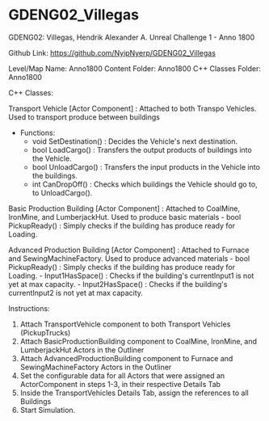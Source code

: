 # GDENG02_Villegas

GDENG02: Villegas, Hendrik Alexander A.
Unreal Challenge 1 - Anno 1800

Github Link: https://github.com/NyipNyerp/GDENG02_Villegas


Level/Map Name: Anno1800
Content Folder: Anno1800
C++ Classes Folder: Anno1800


C++ Classes:

Transport Vehicle [Actor Component] : Attached to both Transpo Vehicles. Used to transport produce between buildings
 - Functions:
	- void SetDestination() : Decides the Vehicle's next destination. 
	- bool LoadCargo() : Transfers the output products of buildings into the Vehicle. 
	- bool UnloadCargo() : Transfers the input products in the Vehicle into the buildings.
	- int CanDropOff() : Checks which buildings the Vehicle should go to, to UnloadCargo().

Basic Production Building [Actor Component] : Attached to CoalMine, IronMine, and LumberjackHut. Used to produce basic materials
	- bool PickupReady() : Simply checks if the building has produce ready for Loading.

Advanced Production Building [Actor Component] : Attached to Furnace and SewingMachineFactory. Used to produce advanced materials
	- bool PickupReady() : Simply checks if the building has produce ready for Loading.
	- Input1HasSpace() : Checks if the building's currentInput1 is not yet at max capacity.
	- Input2HasSpace() : Checks if the building's currentInput2 is not yet at max capacity.


Instructions:

1. Attach TransportVehicle component to both Transport Vehicles (PickupTrucks)
2. Attach BasicProductionBuilding component to CoalMine, IronMine, and LumberjackHut Actors in the Outliner
3. Attach AdvancedProductionBuilding component to Furnace and SewingMachineFactory Actors in the Outliner
4. Set the configurable data for all Actors that were assigned an ActorComponent in steps 1-3, in their respective Details Tab
5. Inside the TransportVehicles Details Tab, assign the references to all Buildings
6. Start Simulation.
